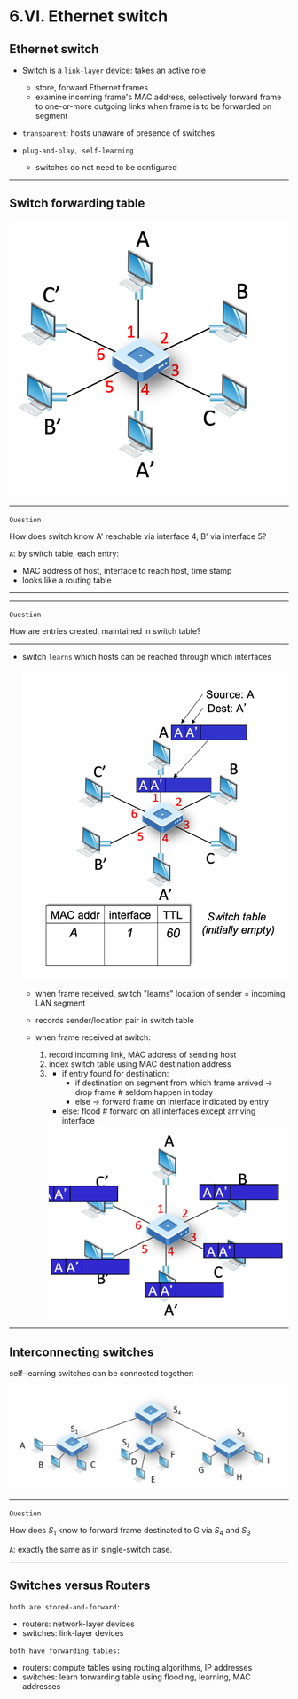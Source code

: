 # 6.VI. Ethernet switch


## Ethernet switch
* Switch is a `link-layer` device: takes an active role
    * store, forward Ethernet frames
    * examine incoming frame's MAC address, selectively forward frame to one-or-more outgoing links when frame is to be forwarded on segment

* `transparent`: hosts unaware of presence of switches
* `plug-and-play, self-learning`
    * switches do not need to be configured

---

## Switch forwarding table
<img src=imgs/Switch.png>

---
`Question`

How does switch know A' reachable via interface 4, B' via interface 5?

`A`: by switch table, each entry:
* MAC address of host, interface to reach host, time stamp
* looks like a routing table
---

---
`Question`

How are entries created, maintained in switch table?

---

* switch `learns` which hosts can be reached through which interfaces
    
    <img src=imgs/switch_forward.png>

    * when frame received, switch "learns" location of sender = incoming LAN segment
    * records sender/location pair in switch table

    * when frame received at switch:
        1. record incoming link, MAC address of sending host
        2. index switch table using MAC destination address
        3. * if entry found for destination:
                * if destination on segment from which frame arrived -> drop frame  # seldom happen in today
                * else -> forward frame on interface indicated by entry
            * else: flood  # forward on all interfaces except arriving interface
            <img src=imgs/flood.png>

---

## Interconnecting switches

self-learning switches can be connected together:

<img src=imgs/interconnected_switches.png>

---
`Question`

How does ${S_1}$ know to forward frame destinated to G via ${S_4}$ and ${S_3}$

`A`: exactly the same as in single-switch case.

---
## Switches versus Routers

`both are stored-and-forward:`
* routers: network-layer devices
* switches: link-layer devices

`both have forwarding tables:`
* routers: compute tables using routing algorithms, IP addresses
* switches: learn forwarding table using flooding, learning, MAC addresses